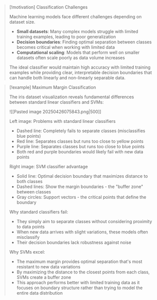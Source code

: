> [!motivation] Classification Challenges
> 
> Machine learning models face different challenges depending on dataset size.
> 
> - **Small datasets**: Many complex models struggle with limited training examples, leading to poor generalization
> - **Decision boundaries**: Finding optimal separation between classes becomes critical when working with limited data
> - **Computational scaling**: Models that perform well on smaller datasets often scale poorly as data volume increases
> 
> The ideal classifier would maintain high accuracy with limited training examples while providing clear, interpretable decision boundaries that can handle both linearly and non-linearly separable data.


> [!example] Maximum Margin Classification
> 
> The iris dataset visualization reveals fundamental differences between standard linear classifiers and SVMs:
> 
> ![[Pasted image 20250426075843.png|500]]
> 
> Left image: Problems with standard linear classifiers
> - Dashed line: Completely fails to separate classes (misclassifies blue points)
> - Red line: Separates classes but runs too close to yellow points
> - Purple line: Separates classes but runs too close to blue points
> - Both red and purple boundaries would likely fail with new data points
> 
> Right image: SVM classifier advantage
> - Solid line: Optimal decision boundary that maximizes distance to both classes
> - Dashed lines: Show the margin boundaries - the "buffer zone" between classes
> - Gray circles: Support vectors - the critical points that define the boundary
> 
> 
> Why standard classifiers fail:
> 
> - They simply aim to separate classes without considering proximity to data points
> - When new data arrives with slight variations, these models often misclassify
> - Their decision boundaries lack robustness against noise
> 
> Why SVMs excel:
> 
> - The maximum margin provides optimal separation that's most resistant to new data variations
> - By maximizing the distance to the closest points from each class, SVMs create a buffer zone
> - This approach performs better with limited training data as it focuses on boundary structure rather than trying to model the entire data distribution